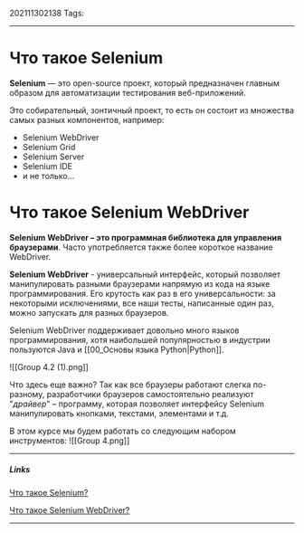 202111302138
Tags:
___
# Что такое Selenium
**Selenium** — это open-source проект, который предназначен главным образом для автоматизации тестирования веб-приложений.

Это собирательный, зонтичный проект, то есть он состоит из множества самых разных компонентов, например: 
-   Selenium WebDriver
-   Selenium Grid
-   Selenium Server
-   Selenium IDE
-   и не только...

# Что такое Selenium WebDriver
**Selenium WebDriver – это программная библиотека для управления браузерами**. Часто употребляется также более короткое название WebDriver.

**Selenium WebDriver** - универсальный интерфейс, который позволяет манипулировать разными браузерами напрямую из кода на языке программирования. Его крутость как раз в его универсальности: за некоторыми исключениями, все наши тесты, написанные один раз, можно запускать для разных браузеров.

Selenium WebDriver поддерживает довольно много языков программирования, хотя наибольшей популярностью в индустрии пользуются Java и [[00_Основы языка Python|Python]].

![[Group 4.2 (1).png]]

Что здесь еще важно? Так как все браузеры работают слегка по-разному, разработчики браузеров самостоятельно реализуют "*драйвер*" – программу, которая позволяет интерфейсу Selenium манипулировать кнопками, текстами, элементами и т.д.

В этом курсе мы будем работать со следующим набором инструментов:
![[Group 4.png]]





___
##### Links
[Что такое Selenium?](https://habr.com/ru/post/152653/)

[Что такое Selenium WebDriver?](https://habr.com/ru/post/152971/)

----